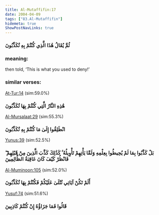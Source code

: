 ```yaml
---
title: Al-Mutaffifin:17
date: 2004-04-09
tags: ["83.Al-Mutaffifin"]
hidemeta: true 
ShowPostNavLinks: true 
---
```

### ثُمَّ يُقَالُ هَٰذَا الَّذِي كُنْتُمْ بِهِ تُكَذِّبُونَ
### meaning: 
then told, ‘This is what you used to deny!’
### similar verses: 

[At-Tur:14](/52/14) (sim:59.0%)

### هَٰذِهِ النَّارُ الَّتِي كُنْتُمْ بِهَا تُكَذِّبُونَ

[Al-Mursalaat:29](/77/29) (sim:55.3%)

### انْطَلِقُوا إِلَىٰ مَا كُنْتُمْ بِهِ تُكَذِّبُونَ

[Yunus:39](/10/39) (sim:52.5%)

### بَلْ كَذَّبُوا بِمَا لَمْ يُحِيطُوا بِعِلْمِهِ وَلَمَّا يَأْتِهِمْ تَأْوِيلُهُ ۚ كَذَٰلِكَ كَذَّبَ الَّذِينَ مِنْ قَبْلِهِمْ ۖ فَانْظُرْ كَيْفَ كَانَ عَاقِبَةُ الظَّالِمِينَ

[Al-Muminoon:105](/23/105) (sim:52.0%)

### أَلَمْ تَكُنْ آيَاتِي تُتْلَىٰ عَلَيْكُمْ فَكُنْتُمْ بِهَا تُكَذِّبُونَ

[Yusuf:74](/12/74) (sim:51.6%)

### قَالُوا فَمَا جَزَاؤُهُ إِنْ كُنْتُمْ كَاذِبِينَ
